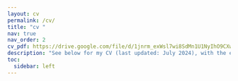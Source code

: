 ```yaml
---
layout: cv
permalink: /cv/
title: "cv "
nav: true
nav_order: 2
cv_pdf: https://drive.google.com/file/d/1jnrm_exWsl7wi8SdMn1U1NyIhO9CXwne/view # you can also use external links here
description: "See below for my CV (last updated: July 2024), with the exception that selected papers and presentations can be found in the other links on this website. Please view the PDF version for the full CV." 
toc:
  sidebar: left
---
```

